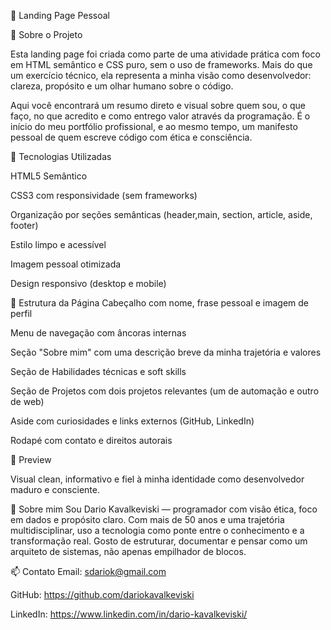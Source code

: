 🚀 Landing Page Pessoal 

🎯 Sobre o Projeto

Esta landing page foi criada como parte de uma atividade prática com foco em HTML semântico e CSS puro, sem o uso de frameworks. Mais do que um exercício técnico, ela representa a minha visão como desenvolvedor: clareza, propósito e um olhar humano sobre o código.

Aqui você encontrará um resumo direto e visual sobre quem sou, o que faço, no que acredito e como entrego valor através da programação. É o início do meu portfólio profissional, e ao mesmo tempo, um manifesto pessoal de quem escreve código com ética e consciência.

🧩 Tecnologias Utilizadas

HTML5 Semântico

CSS3 com responsividade (sem frameworks)

Organização por seções semânticas (header,main, section, article, aside, footer)

Estilo limpo e acessível

Imagem pessoal otimizada

Design responsivo (desktop e mobile)

🔎 Estrutura da Página
Cabeçalho com nome, frase pessoal e imagem de perfil

Menu de navegação com âncoras internas

Seção "Sobre mim" com uma descrição breve da minha trajetória e valores

Seção de Habilidades técnicas e soft skills

Seção de Projetos com dois projetos relevantes (um de automação e outro de web)

Aside com curiosidades e links externos (GitHub, LinkedIn)

Rodapé com contato e direitos autorais

📸 Preview

Visual clean, informativo e fiel à minha identidade como desenvolvedor maduro e consciente.

👤 Sobre mim
Sou Dario Kavalkeviski — programador com visão ética, foco em dados e propósito claro. Com mais de 50 anos e uma trajetória multidisciplinar, uso a tecnologia como ponte entre o conhecimento e a transformação real. Gosto de estruturar, documentar e pensar como um arquiteto de sistemas, não apenas empilhador de blocos.

📫 Contato
Email: sdariok@gmail.com

GitHub: https://github.com/dariokavalkeviski

LinkedIn: https://www.linkedin.com/in/dario-kavalkeviski/
